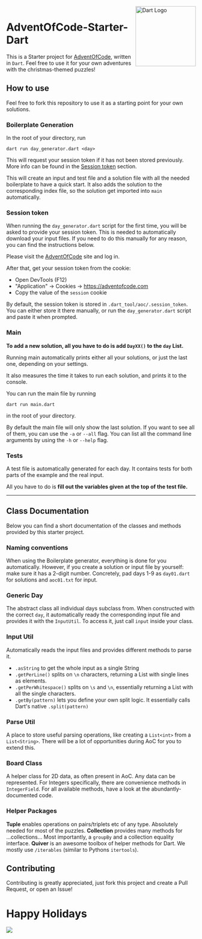 <img src="https://github.com/dart-lang.png" width="160" align="right" alt="Dart Logo">

# AdventOfCode-Starter-Dart

This is a Starter project for [AdventOfCode](https://adventofcode.com/2024), written in `Dart`. Feel free to use it for your own adventures with the christmas-themed puzzles!

## How to use

Feel free to fork this repository to use it as a starting point for your own solutions.

### Boilerplate Generation

In the root of your directory, run

```console
dart run day_generator.dart <day>
```

This will request your session token if it has not been stored previously. More info can be found in the [Session token](<#session-token>) section.

This will create an input and test file and a solution file with all the needed boilerplate to have a quick start. It also adds the solution to the corresponding index file, so the solution get imported into `main` automatically.

### Session token

When running the `day_generator.dart` script for the first time, you will be asked to provide your session token. This is needed to automatically download your input files. If you need to do this manually for any reason, you can find the instructions below.

Please visit the [AdventOfCode](https://adventofcode.com) site and log in.

After that, get your session token from the cookie:

- Open DevTools (F12)
- "Application" -> Cookies -> <https://adventofcode.com>
- Copy the value of the `session` cookie

By default, the session token is stored in `.dart_tool/aoc/.session_token`. You can either store it there manually, or run the `day_generator.dart` script and paste it when prompted.

### Main

**To add a new solution, all you have to do is add `DayXX()` to the `day` List.**

Running main automatically prints either all your solutions, or just the last one, depending on your settings.

It also measures the time it takes to run each solution, and prints it to the console.

You can run the main file by running

```console
dart run main.dart
```

in the root of your directory.

By default the main file will only show the last solution. If you want to see all of them, you can use the `-a` or `--all` flag.
You can list all the command line arguments by using the `-h` or `--help` flag.

### Tests

A test file is automatically generated for each day. It contains tests for both parts of the example and the real input.

All you have to do is **fill out the variables given at the top of the test file.**

---

## Class Documentation

Below you can find a short documentation of the classes and methods provided by this starter project.

### Naming conventions

When using the Boilerplate generator, everything is done for you automatically. However, if you create a solution or input file by yourself: make sure it has a 2-digit number. Concretely, pad days 1-9 as `day01.dart` for solutions and `aoc01.txt` for input.

### Generic Day

The abstract class all individual days subclass from. When constructed with the correct `day`, it automatically ready the corresponding input file and provides it with the `InputUtil`. To access it, just call `input` inside your class.

### Input Util

Automatically reads the input files and provides different methods to parse it.

- `.asString` to get the whole input as a single String
- `.getPerLine()` splits on `\n` characters, returning a List with single lines as elements.
- `.getPerWhitespace()` splits on `\s` and `\n`, essentially returning a List with all the single characters.
- `.getBy(pattern)` lets you define your own split logic. It essentially calls Dart's native `.split(pattern)`

### Parse Util

A place to store useful parsing operations, like creating a `List<int>` from a `List<String>`. There will be a lot of opportunities during AoC for you to extend this.

### Board Class

A helper class for 2D data, as often present in AoC. Any data can be represented. For Integers specifically, there are convenience methods in `IntegerField`. For all available methods, have a look at the abundantly-documented code.

### Helper Packages

**Tuple** enables operations on pairs/triplets etc of any type. Absolutely needed for most of the puzzles.
**Collection** provides many methods for ...collections... Most importantly, a `groupBy` and a collection equality interface.
**Quiver** is an awesome toolbox of helper methods for Dart. We mostly use `/iterables` (similar to Pythons `itertools`).

## Contributing

Contributing is greatly appreciated, just fork this project and create a Pull Request, or open an Issue!

# Happy Holidays

<img src="https://blogs.sap.com/wp-content/uploads/2020/11/EkaoQQTXEAMA4BN.jpg">
